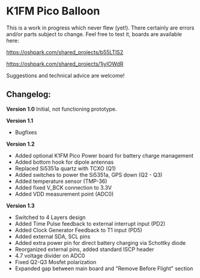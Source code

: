 # K1FM Pico Balloon

This is a work in progress which never flew (yet!). There certainly are errors and/or parts subject to change.
Feel free to test it, boards are available here:

https://oshpark.com/shared_projects/b55LTlS2

https://oshpark.com/shared_projects/1jyIOWdR

Suggestions and technical advice are welcome!

## Changelog:

**Version 1.0**
Initial, not functioning prototype.

**Version 1.1**
- Bugfixes

**Version 1.2**
- Added optional K1FM Pico Power board for battery charge management
- Added bottom hook for dipole antennas
- Replaced Si5351a quartz with TCXO (Q1)
- Added switches to power the Si5351a, GPS down (Q2 - Q3)
- Added temperature sensor (TMP-36)
- Added fixed V_BCK connection to 3.3V
- Added VDD measurement point (ADC0)

**Version 1.3**
- Switched to 4 Layers design
- Added Time Pulse feedback to external interrupt input (PD2)
- Added Clock Generator Feedback to T1 input (PD5)
- Added external SDA, SCL pins
- Added extra power pin for direct battery charging via Schottky diode
- Reorganized external pins, added standard ISCP header
- 4.7 voltage divider on ADC0
- Fixed Q2-Q3 Mosfet polarization
- Expanded gap between main board and "Remove Before Flight" section
